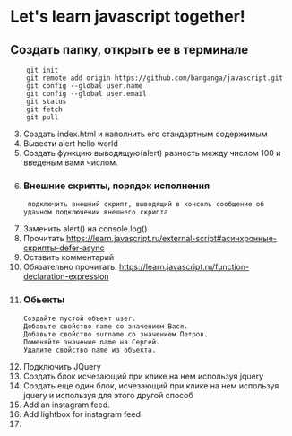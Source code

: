 # Let's learn javascript together!

## Создать папку, открыть ее в терминале
		git init
		git remote add origin https://github.com/banganga/javascript.git
		git config --global user.name
		git config --global user.email
		git status
		git fetch
		git pull
3. Создать index.html и наполнить его стандартным содержимым
4. Вывести alert hello world
5. Создать функцию выводящую(alert) разность между числом 100 и введеным вами числом.
6. ### Внешние скрипты, порядок исполнения
		подключить внешний скрипт, выводящий в консоль сообщение об удачном подключении внешнего скрипта
7.  Заменить alert() на console.log()
8.	Прочитать https://learn.javascript.ru/external-script#асинхронные-скрипты-defer-async
9.	Оставить комментарий
10.	Обязательно прочитать: https://learn.javascript.ru/function-declaration-expression
11.	### Обьекты
		Создайте пустой объект user.
		Добавьте свойство name со значением Вася.
		Добавьте свойство surname со значением Петров.
		Поменяйте значение name на Сергей.
		Удалите свойство name из объекта.
12. Подключить JQuery
13.	Создать блок исчезающий при клике на нем используя jquery
14. Создать еще один блок, исчезающий при клике на нем используя jquery и используя для этого другой способ
15.	Add an instagram feed. 
16. Add lightbox for instagram feed
17.